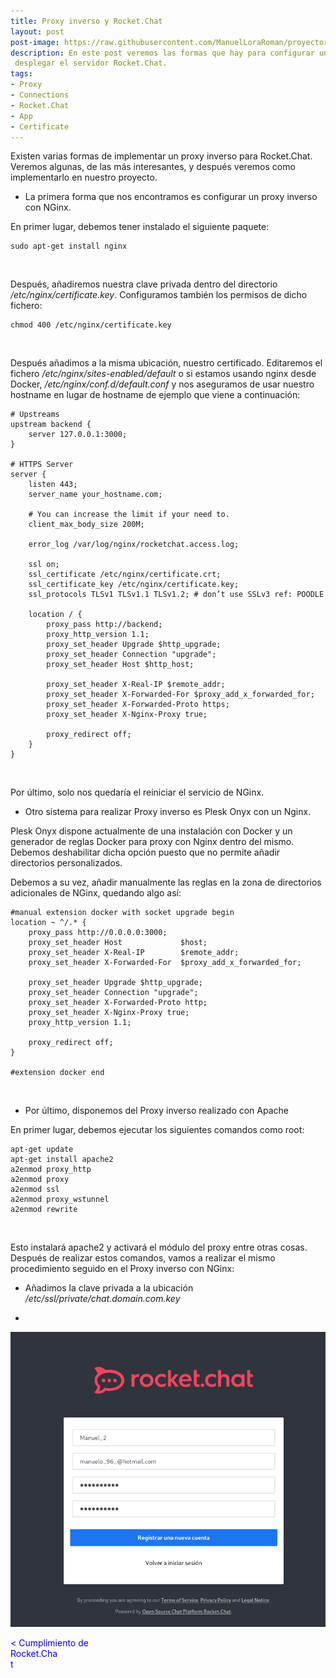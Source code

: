 ```yaml
---
title: Proxy inverso y Rocket.Chat
layout: post
post-image: https://raw.githubusercontent.com/ManuelLoraRoman/proyectorocketchat.github.io/main/assets/images/proxy.png
description: En este post veremos las formas que hay para configurar un proxy inverso para 
 desplegar el servidor Rocket.Chat.
tags:
- Proxy
- Connections
- Rocket.Chat
- App
- Certificate
---
```


Existen varias formas de implementar un proxy inverso para Rocket.Chat. Veremos algunas, de las 
más interesantes, y después veremos como implementarlo en nuestro proyecto.

* La primera forma que nos encontramos es configurar un proxy inverso con NGinx.

En primer lugar, debemos tener instalado el siguiente paquete:


	sudo apt-get install nginx

<br>

Después, añadiremos nuestra clave privada dentro del directorio */etc/nginx/certificate.key*.
Configuramos también los permisos de dicho fichero:

	chmod 400 /etc/nginx/certificate.key

<br>

Después añadimos a la misma ubicación, nuestro certificado. Editaremos el fichero
*/etc/nginx/sites-enabled/default* o si estamos usando nginx desde Docker, */etc/nginx/conf.d/default.conf*
y nos aseguramos de usar nuestro hostname en lugar de hostname de ejemplo que viene a continuación:

```
# Upstreams
upstream backend {
    server 127.0.0.1:3000;
}

# HTTPS Server
server {
    listen 443;
    server_name your_hostname.com;

    # You can increase the limit if your need to.
    client_max_body_size 200M;

    error_log /var/log/nginx/rocketchat.access.log;

    ssl on;
    ssl_certificate /etc/nginx/certificate.crt;
    ssl_certificate_key /etc/nginx/certificate.key;
    ssl_protocols TLSv1 TLSv1.1 TLSv1.2; # don’t use SSLv3 ref: POODLE

    location / {
        proxy_pass http://backend;
        proxy_http_version 1.1;
        proxy_set_header Upgrade $http_upgrade;
        proxy_set_header Connection "upgrade";
        proxy_set_header Host $http_host;

        proxy_set_header X-Real-IP $remote_addr;
        proxy_set_header X-Forwarded-For $proxy_add_x_forwarded_for;
        proxy_set_header X-Forwarded-Proto https;
        proxy_set_header X-Nginx-Proxy true;

        proxy_redirect off;
    }
}
```
<br>

Por último, solo nos quedaría el reiniciar el servicio de NGinx.

* Otro sistema para realizar Proxy inverso es Plesk Onyx con un Nginx.

Plesk Onyx dispone actualmente de una instalación con Docker y un generador de reglas Docker para proxy
con Nginx dentro del mismo. Debemos deshabilitar dicha opción puesto que no permite añadir directorios
personalizados.

Debemos a su vez, añadir manualmente las reglas en la zona de directorios adicionales de NGinx, quedando
algo así:

```
#manual extension docker with socket upgrade begin
location ~ ^/.* {
    proxy_pass http://0.0.0.0:3000;
    proxy_set_header Host             $host;
    proxy_set_header X-Real-IP        $remote_addr;
    proxy_set_header X-Forwarded-For  $proxy_add_x_forwarded_for;

    proxy_set_header Upgrade $http_upgrade;
    proxy_set_header Connection "upgrade";
    proxy_set_header X-Forwarded-Proto http;
    proxy_set_header X-Nginx-Proxy true;
    proxy_http_version 1.1;

    proxy_redirect off;
}

#extension docker end
```
<br>

* Por último, disponemos del Proxy inverso realizado con Apache

En primer lugar, debemos ejecutar los siguientes comandos como root:

```
apt-get update
apt-get install apache2
a2enmod proxy_http
a2enmod proxy
a2enmod ssl
a2enmod proxy_wstunnel
a2enmod rewrite
```
<br>

Esto instalará apache2 y activará el módulo del proxy entre otras cosas.
Después de realizar estos comandos, vamos a realizar el mismo procedimiento seguido en el Proxy inverso
con NGinx:

 * Añadimos la clave privada a la ubicación */etc/ssl/private/chat.domain.com.key*

 * 

<div style="text-align: center"><img src="https://raw.githubusercontent.com/ManuelLoraRoman/proyectorocketchat.github.io/main/assets/images/user3.png" width="800" /></div>

<div>

 <span style="margin-right:980px;text-align:left;color:blue" onclick="document.location.href = 'certificate-post'; return false">< Cumplimiento de Rocket.Chat </span>

</div>

